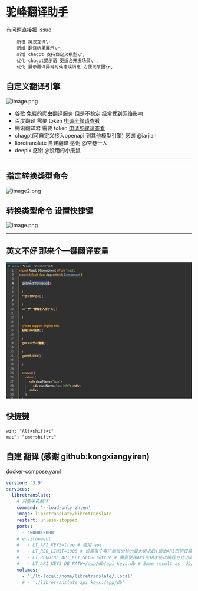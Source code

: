 # [驼峰翻译助手](https://marketplace.visualstudio.com/items?itemName=svenzhao.var-translation)

[有问题直接报 issue](https://github.com/SvenZhao/var-translation/issues)

```
    新增 英汉互译\r,
    新增 翻译结果展示\r,
    新增 chagpt 支持自定义模型\r,
    优化 chagpt提示语 更适合开发场景\r,
    优化 展示翻译异常时候错误消息 方便找原因\r,
```


## 自定义翻译引擎
  ![image.png](https://s2.loli.net/2022/04/27/3GVQkIyZdsv2fYC.png)

- 谷歌 免费的爬虫翻译服务 但是不稳定 经常受到网络影响
- 百度翻译 需要 token [申请步骤请查看](https://hcfy.app/docs/services/baidu-api)
- 腾讯翻译君 需要 token [申请步骤请查看](https://hcfy.app/docs/services/qq-api)
- chagpt(可自定义接入openapi 到其他模型引擎) 感谢 @iarjian
- libretranslate 自建翻译  感谢 @空巷一人
- deeplx 感谢 @没用的小废鼠
---

## 指定转换类型命令

![image2.png](https://s2.loli.net/2022/04/12/JOEYamiZAPMdfcg.png)

## 转换类型命令 设置快捷键

![image.png](https://s2.loli.net/2022/04/12/MvIZTaCiPpr35kA.png)

---

## 英文不好 那来个一键翻译变量
  ![feature X](images/vscode1.gif)

## 快捷键

    win: "Alt+shift+t"
    mac": "cmd+shift+t"



## 自建 翻译 (感谢 github:kongxiangyiren)

docker-compose.yaml

```yaml
version: '3.9'
services:
  libretranslate:
    # 只要中英翻译
    command: '--load-only zh,en'
    image: libretranslate/libretranslate
    restart: unless-stopped
    ports:
      - '5000:5000'
    # environment:
    #   - LT_API_KEYS=true # 使用 api
    #   - LT_REQ_LIMIT=1000 # 设置每个客户端每分钟的最大请求数(超出API密钥设置的限制)
    #   - LT_REQUIRE_API_KEY_SECRET=true # 需要使用API密钥才能以编程方式访问API，除非客户端还发送秘密匹配
    #   - LT_API_KEYS_DB_PATH=/app/db/api_keys.db # Same result as `db/api_keys.db` or `./db/api_keys.db`
    volumes:
      - './lt-local:/home/libretranslate/.local'
      # - './libretranslate_api_keys:/app/db'
```
